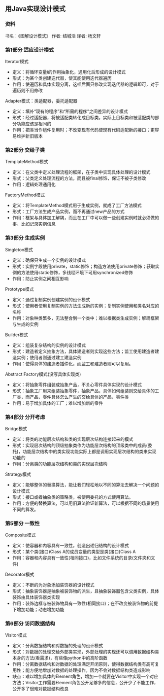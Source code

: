 ## 用Java实现设计模式
### 资料
书名：《图解设计模式》 作者: 结城浩 译者: 杨文轩
### 第1部分 适应设计模式
Iterator模式
* 定义：将循环变量i的作用抽象化，通用化后形成的设计模式
* 形式：为某个类创建迭代器，使其能使用迭代器遍历
* 作用：使遍历和具体实现分离，这样后面只修改实现迭代器的逻辑即可，对于遍历则不用修改

Adapter模式：类适配器，委托适配器
* 定义：填补“现有的程序”和“所需的程序”之间差异的设计模式
* 形式：经过适配器，将被适配类转化成目标类，实际上目标类和被适配类的部分功能应该是相同的
* 作用：把类当作组件复用时；不改变现有代码使现有代码适配新的接口；更容易维护新旧版本

### 第2部分 交给子类
TemplateMethod模式
* 定义：在父类中定义处理流程的框架，在子类中实现具体处理的设计模式
* 形式：父类定义处理流程的方法，而且被final修饰，保证不被子类修改
* 作用：逻辑处理通用化

FactoryMethod模式
* 定义：将TemplateMethod模式用于生成实例，就成了工厂方法模式
* 形式：工厂方法生成产品实例，而不再通过new产品的方式
* 作用：框架与具体加工解耦，而且在工厂中可以做一些创建实例时就必须做的事，比如记录实例信息

### 第3部分 生成实例
Singleton模式
* 定义：确保只生成一个实例的设计模式
* 形式：实例字段使用private，static修饰；构造方法使用private修饰；获取实例的方法使用static修饰，多线程环境下可用synchronized修饰
* 作用：防止实例之间相互影响

Prototype模式
* 定义：通过复制实例创建实例的设计模式
* 形式：使用者使用复制实例的方法生成新的实例；复制实例使用和类名对应的名称
* 作用：对象种类繁多，无法整合到一个类中；难以根据类生成实例；解耦框架与生成的实例

Builder模式
* 定义：组装复杂结构的实例的设计模式
* 形式：建造者定义抽象方法，具体建造者则实现这些方法；监工使用建造者建造实例；使用者则通过建工建造实例
* 作用：使得具体的建造者插件化，而监工和建造者则可以复用。

Abstract Factory模式(没写具体实现类)
* 定义：将抽象零件组装成抽象产品，不关心零件具体实现的设计模式
* 形式：抽象工厂用来组装抽象零件，抽象产品，具体如何组装则交给具体的工厂类，而产品，零件具体怎么产生的交给具体的产品，零件类
* 作用：易于增加具体的工厂；难以增加新的零件

### 第4部分 分开考虑
Bridge模式
* 定义：将类的功能层次结构和类的实现层次结构连接起来的模式
* 形式：实现层次结构的顶级抽象类作为功能层次结构的顶级类中的成员(委托)，功能层次结构中的类实现功能实际上都是调用实现层次结构的类来实现功能的
* 作用：分离类的功能层次结构和类的实现层次结构

Strategy模式
* 定义：能够整体的替换算法，能让我们轻松地以不同的算法去解决一个问题的设计模式
* 形式：接口或者抽象类的策略类，被使用委托的方式使用算法。
* 作用：方便的替换算法，可以用旧算法验证新算法，可以根据不同的场景使用不同的算发。

### 第5部分 一致性
Composite模式
* 定义：使容器和内容具有一致性，创造出递归结构的设计模式
* 形式：某个类(接口)Class A的成员变量的类型是类(接口)Class A
* 作用：容器和内容具有一致性(相同接口)，比如文件系统的目录(文件夹和文件)

Decorator模式
* 定义：不断的为对象添加装饰器的设计模式
* 形式：抽象装饰器是抽象被装饰物的派生，且抽象装饰器包含父类实例，具体装饰由具体装饰器类实现
* 作用：装饰边框与被装饰物具有一致性(相同接口)；在不改变被装饰物的前提下增加功能；动态增加功能

### 第6部分 访问数据结构
Visitor模式 
* 定义：分离数据结构和对数据的处理的设计模式
* 形式：对数据的处理交给外部类实现，外部处理的实现还可以调用数据结构类本身的方法(看需求)，有些像python中的高阶函数
* 作用：分离数据结构和对数据的处理满足开闭原则，使得数据结构类有高可复用性；能方便地增加对数据的处理操作，因为不会对数据结构类造成影响
* 缺点：难以增加具体的Element角色，增加一个就要在Visitor中实现一个对应方法；Visitor工作需要Element角色公开足够多的信息，公开少了不能工作，公开多了很难对数据结构改良

